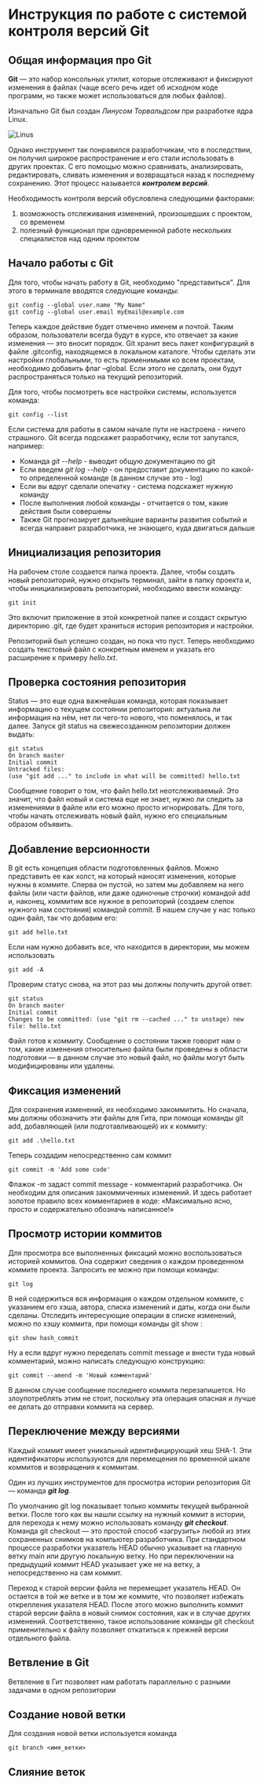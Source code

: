 # **Инструкция по работе с системой контроля версий Git**

## __Общая информация про Git__

__Git__ — это набор консольных утилит, которые отслеживают и фиксируют изменения в файлах (чаще всего речь идет об исходном коде программ, но также может использоваться для любых файлов). 

Изначально Git был создан *Линусом Торвальдсом* при разработке ядра Linux. 

![Linus](Linus.png)

Однако инструмент так понравился разработчикам, что в последствии, он получил широкое распространение и его стали использовать в других проектах. С его помощью можно сравнивать, анализировать, редактировать, сливать изменения и возвращаться назад к последнему сохранению. Этот процесс называется __*контролем версий*__.

Необходимость контроля версий обусловлена следующими факторами:

1. возможность отслеживания изменений, произошедших с проектом, со временем
2. полезный функционал при одновременной работе нескольких специалистов над одним проектом

## __Начало работы с Git__

Для того, чтобы начать работу в Git, необходимо "представиться". Для этого в терминале вводятся следующие команды:
    
    git config --global user.name "My Name"
    git config --global user.email myEmail@example.com

Теперь каждое действие будет отмечено именем и почтой. Таким образом, пользователи всегда будут в курсе, кто отвечает за какие изменения — это вносит порядок.
Git хранит весь пакет конфигураций в файле .gitconfig, находящемся в локальном каталоге. Чтобы сделать эти настройки глобальными, то есть применимыми ко всем проектам, необходимо добавить флаг –global. Если этого не сделать, они будут распространяться только на текущий репозиторий.

Для того, чтобы посмотреть все настройки системы, используется команда:

    git config --list

Если система для работы в самом начале пути не настроена - ничего страшного. Git всегда подскажет разработчику, если тот запутался, например:

* Команда *git --help* - выводит общую документацию по git
* Если введем *git log --help* - он предоставит документацию по какой-то определенной команде (в данном случае это - log)
* Если вы вдруг сделали опечатку - система подскажет нужную команду
* После выполнения любой команды - отчитается о том, какие действия были совершены
* Также Git прогнозирует дальнейшие варианты развития событий и всегда направит разработчика, не знающего, куда двигаться дальше

## __Инициализация репозитория__

На рабочем столе создается папка проекта. Далее, чтобы создать новый репозиторий, нужно открыть терминал, зайти в папку проекта и, чтобы инициализировать репозиторий, необходимо ввести команду:

    git init

Это включит приложение в этой конкретной папке и создаст скрытую директорию .git, где будет храниться история репозитория и настройки. 

Репозиторий был успешно создан, но пока что пуст. Теперь необходимо создать текстовый файл с конкретным именем и указать его расширение к примеру *hello.txt*.

## __Проверка состояния репозитория__

Status — это еще одна важнейшая команда, которая показывает информацию о текущем состоянии репозитория: актуальна ли информация на нём, нет ли чего-то нового, что поменялось, и так далее. Запуск git status на свежесозданном репозитории должен выдать:

    git status
    On branch master
    Initial commit
    Untracked files:
    (use "git add ..." to include in what will be committed) hello.txt

Сообщение говорит о том, что файл hello.txt неотслеживаемый. Это значит, что файл новый и система еще не знает, нужно ли следить за изменениями в файле или его можно просто игнорировать. Для того, чтобы начать отслеживать новый файл, нужно его специальным образом объявить.

## __Добавление версионности__

В git есть концепция области подготовленных файлов. Можно представить ее как холст, на который наносят изменения, которые нужны в коммите. Сперва он пустой, но затем мы добавляем на него файлы (или части файлов, или даже одиночные строчки) командой add и, наконец, коммитим все нужное в репозиторий (создаем слепок нужного нам состояния) командой commit.
В нашем случае у нас только один файл, так что добавим его:

    git add hello.txt

Если нам нужно добавить все, что находится в директории, мы можем использовать

    git add -A

Проверим статус снова, на этот раз мы должны получить другой ответ:

    git status
    On branch master
    Initial commit
    Changes to be committed: (use "git rm --cached ..." to unstage) new file: hello.txt

Файл готов к коммиту. Сообщение о состоянии также говорит нам о том, какие изменения относительно файла были проведены в области подготовки — в данном случае это новый файл, но файлы могут быть модифицированы или удалены.

## __Фиксация изменений__

Для сохранения изменений, их необходимо закоммитить. Но сначала, мы должны обозначить эти файлы для Гита, при помощи команды git add, добавляющей (или подготавливающей) их к коммиту:

    git add .\hello.txt

Теперь создадим непосредственно сам коммит

    git commit -m 'Add some code'

Флажок -m задаст commit message - комментарий разработчика. Он необходим для описания закоммиченных изменений. И здесь работает золотое правило всех комментариев в коде: «Максимально ясно, просто и содержательно обозначь написанное!»

## __Просмотр истории коммитов__

Для просмотра все выполненных фиксаций можно воспользоваться историей коммитов. Она содержит сведения о каждом проведенном коммите проекта. Запросить ее можно при помощи команды:

    git log

В ней содержиться вся информация о каждом отдельном коммите, с указанием его хэша, автора, списка изменений и даты, когда они были сделаны. Отследить интересующие операции в списке изменений, можно по хэшу коммита, при помощи команды git show :

    git show hash_commit

Ну а если вдруг нужно переделать commit message и внести туда новый комментарий, можно написать следующую конструкцию:

    git commit --amend -m 'Новый комментарий'

В данном случае сообщение последнего коммита перезапишется. Но злоупотреблять этим не стоит, поскольку эта операция опасная и лучше ее делать до отправки коммита на сервер.

## __Переключение между версиями__

Каждый коммит имеет уникальный идентифицирующий хеш SHA-1. Эти идентификаторы используются для перемещения по временной шкале коммитов и возвращения к коммитам.

Один из лучших инструментов для просмотра истории репозитория Git — команда __*git log*__.

По умолчанию git log показывает только коммиты текущей выбранной ветки. После того как вы нашли ссылку на нужный коммит в истории, для перехода к нему можно использовать команду __*git checkout*__. Команда git checkout — это простой способ «загрузить» любой из этих сохраненных снимков на компьютер разработчика. При стандартном процессе разработки указатель HEAD обычно указывает на главную ветку main или другую локальную ветку. Но при переключении на предыдущий коммит HEAD указывает уже не на ветку, а непосредственно на сам коммит.

Переход к старой версии файла не перемещает указатель HEAD. Он остается в той же ветке и в том же коммите, что позволяет избежать открепления указателя HEAD. После этого можно выполнить коммит старой версии файла в новый снимок состояния, как и в случае других изменений. Соответственно, такое использование команды git checkout применительно к файлу позволяет откатиться к прежней версии отдельного файла. 

## __Ветвление в Git__

Ветвление в Гит позволяет нам работать параллельно с разными задачами в одном репозитории 

## __Создание новой ветки__

Для создания новой ветки используется команда 

    git branch <имя_ветки>

 ## __Слияние веток__
 